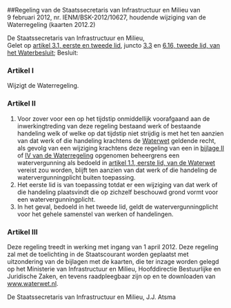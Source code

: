 <meta http-equiv='Content-Type' content='text/html; charset=utf-8' />

##Regeling van de Staatssecretaris van Infrastructuur en Milieu van 9 februari 2012, nr. IENM/BSK-2012/10627, houdende wijziging van de Waterregeling (kaarten 2012.2)

De Staatssecretaris van Infrastructuur en Milieu,  
Gelet op [artikel 3.1, eerste en tweede lid](../../../../../../AMvB/waterbesluit/BWBR0026872/README.md), juncto [3.3](../../../../../../AMvB/waterbesluit/BWBR0026872/README.md) en [6.16, tweede lid, van het Waterbesluit](../../../../../../AMvB/waterbesluit/BWBR0026872/README.md);
Besluit:    

### Artikel  I  

Wijzigt de Waterregeling. 

### Artikel  II  

1.  Voor zover voor een op het tijdstip onmiddellijk voorafgaand aan de inwerkingtreding van deze regeling bestaand werk of bestaande handeling welk of welke op dat tijdstip niet strijdig is met het ten aanzien van dat werk of die handeling krachtens de [Waterwet](../../../../../../wet/waterwet/BWBR0025458/README.md) geldende recht, als gevolg van een wijziging krachtens deze regeling van een in [bijlage II](../../../../../../ministeriele-regeling/waterregeling/BWBR0026845/README.md) of [IV van de Waterregeling](../../../../../../ministeriele-regeling/waterregeling/BWBR0026845/README.md) opgenomen beheergrens een watervergunning als bedoeld in [artikel 1.1, eerste lid, van de Waterwet](../../../../../../wet/waterwet/BWBR0025458/README.md) vereist zou worden, blijft ten aanzien van dat werk of die handeling de watervergunningplicht buiten toepassing.   
2.  Het eerste lid is van toepassing totdat er een wijziging van dat werk of die handeling plaatsvindt die op zichzelf beschouwd grond vormt voor een watervergunningplicht.   
3.  In het geval, bedoeld in het tweede lid, geldt de watervergunningplicht voor het gehele samenstel van werken of handelingen.  

### Artikel  III  

Deze regeling treedt in werking met ingang van 1 april 2012. 
Deze regeling zal met de toelichting in de Staatscourant worden geplaatst met uitzondering van de bijlagen met de kaarten, die ter inzage worden gelegd op het Ministerie van Infrastructuur en Milieu, Hoofddirectie Bestuurlijke en Juridische Zaken, en tevens raadpleegbaar zijn op en te downloaden van www.waterwet.nl.  

De 
Staatssecretaris van Infrastructuur en Milieu, 
J.J. Atsma     
